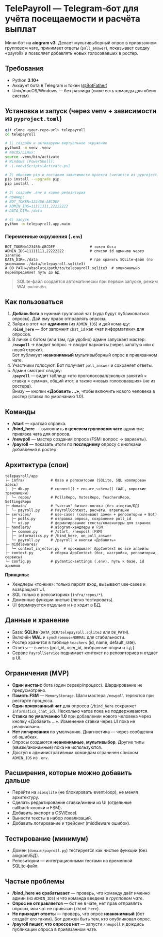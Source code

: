 # TelePayroll — Telegram‑бот для учёта посещаемости и расчёта выплат

Мини‑бот на **aiogram v3**. Делает мультивыборный опрос в привязанном групповом чате, принимает ответы (`poll_answer`), показывает сводку «payroll» и позволяет добавлять новых голосовавших в ростер.

## Требования

- Python **3.10+**
- Аккаунт бота в Telegram и токен ([@BotFather](https://t.me/BotFather))
- Unix/macOS/Windows — без разницы (ниже есть команды для обеих систем)

## Установка и запуск (через venv + зависимости из `pyproject.toml`)

```bash
git clone <your-repo-url> telepayroll
cd telepayroll

# 1) создаём и активируем виртуальное окружение
python3 -m venv .venv
# macOS/Linux:
source .venv/bin/activate
# Windows (PowerShell):
# .\.venv\Scripts\Activate.ps1

# 2) обновим pip и поставим зависимости проекта (читаются из pyproject.toml)
pip install --upgrade pip
pip install .

# 3) создаём .env в корне репозитория
# пример:
# BOT_TOKEN=123456:ABCDEF
# ADMIN_IDS=11111111,22222222
# DATA_DIR=./data

# 4) запуск
python -m telepayroll.app.main
```

### Переменные окружения (`.env`)

```dotenv
BOT_TOKEN=123456:ABCDEF                # токен бота
ADMIN_IDS=11111111,22222222            # список id админов через запятую
DATA_DIR=./data                        # где хранить SQLite-файл (по умолчанию ./data/telepayroll.sqlite3)
# DB_PATH=/absolute/path/to/telepayroll.sqlite3  # опционально переопределяет путь до БД
```

> SQLite-файл создаётся автоматически при первом запуске, режим WAL включён.

## Как пользоваться

1. **Добавь бота** в нужный групповой чат (куда будут публиковаться опросы). Дай ему право отправлять опросы.
2. Зайди в этот чат **админом** (из `ADMIN_IDS`) и дай команду:  
   **`/bind_here`** — бот запомнит `chat_id` как «чат информатики» для опросов.
3. В личке с ботом (или там, где удобно) админ запускает мастер:  
   **`/newpoll`** → вводит вопрос → вводит варианты (через запятую или с новой строки).  
   Бот публикует **неанонимный** мультивыборный опрос в привязанном чате.
4. Участники голосуют. Бот получает `poll_answer` и сохраняет ответы.
5. Админ смотрит сводку:  
   **`/payroll`** — видит таблицу «кто проголосовал/сколько занятий × ставка = сумма», общий итог, а также «новых голосовавших» (не из ростера).  
   Внизу — кнопки **«Добавить …»**, чтобы включить нового человека в ростер (ставка по умолчанию 1.0).

## Команды

- **/start** — краткая справка.
- **/bind_here** — выполнить **в целевом групповом чате** админом; привязка чата для опросов.
- **/newpoll** — мастер создания опроса (FSM: вопрос → варианты).
- **/payroll** — показать итоги по **последнему** опросу с кнопками добавления в ростер.

## Архитектура (слои)

```
telepayroll/app
├─ infra/            # база и репозитории (SQLite, SQL изолирован здесь)
│  ├─ db.py          # connect() + ensure_schema() (WAL, короткие транзакции)
│  └─ repos/         # PollsRepo, VotesRepo, TeachersRepo, SettingsRepo
├─ domain/           # "чистая" бизнес‑логика (без aiogram/БД)
│  └─ payroll.py     # PayrollContext, расчёты, агрегации
├─ services/         # use‑cases (склеивают домен + репозитории + Bot)
│  ├─ polls.py       # отправка опроса, сохранение poll_id
│  └─ ui.py          # форматирование текста/клавиатуры для экранов
├─ handlers/         # aiogram‑хендлеры и FSM
│  ├─ common.py      # /start, /newpoll (FSM)
│  ├─ informatics.py # /bind_here, on_poll_answer
│  └─ payroll.py     # /payroll и кнопки «Добавить»
├─ middlewares/
│  └─ context_injector.py  # прокидывает AppContext во все апдейты
├─ context.py        # сборка AppContext (бот, настройки, репозитории, сервисы)
└─ config.py         # pydantic‑settings (.env), путь к базе, id админов
```

**Принципы:**  
- Хендлеры «тонкие»: только парсят вход, вызывают use‑cases и возвращают UI.  
- SQL только в репозиториях (`infra/repos/*`).  
- Доменные функции чистые (легко тестировать).  
- UI формируется отдельно и не ходит в БД.

## Данные и хранение

- База: **SQLite** (`DATA_DIR/telepayroll.sqlite3` или `DB_PATH`).
- Включён **WAL** и `synchronous=NORMAL` для стабильности.
- Ростер хранится в таблице `teachers` (id, name, default_rate).
- Ответы — в `votes` (poll_id, user_id, выбранные опции и т.д.).
- Сервис `PayrollService` поднимает контекст из репозиториев и отдаёт в UI.

## Ограничения (MVP)

- **Один инстанс** бота (один сервер/процесс). Шардирование не предусмотрено.
- **Память FSM** — `MemoryStorage`. Шаги мастера `/newpoll` теряются при рестарте процесса.
- **Один привязанный чат** для опросов (`/bind_here` сохраняет `informatics_chat_id`). Несколько чатов пока не поддерживаются.
- **Ставка по умолчанию 1.0** при добавлении нового человека через кнопку «Добавить …». Изменение ставки через UI пока не реализовано.
- **Нет логирования** по умолчанию. Диагностика — через сообщения об ошибках.
- Опросы создаются **неанонимные**, **мультивыбор**. Другие типы (квизы/анонимные) пока не используются.
- Доступ к административным командам ограничен списком `ADMIN_IDS` из `.env`.

## Расширения, которые можно добавить дальше

- Перейти на `aiosqlite` (не блокировать event‑loop), не меняя архитектуру.
- Сделать редактирование ставки/имени из UI (отдельные callback‑кнопки и FSM).
- Добавить экспорт в CSV/Excel.
- Вынести тексты в набор локализаций.
- Добавить логирование и трейсинг (middleware ошибок).

## Тестирование (минимум)

- Домен (`domain/payroll.py`) тестируется как чистые функции (без aiogram/БД).  
- Репозитории — интеграционными тестами на временной SQLite‑файл.

## Частые проблемы

- **/bind_here не срабатывает** — проверь, что команду даёт именно админ (из `ADMIN_IDS`) и что команда введена *в групповом чате*.
- **Опрос не отправляется** — бот не в чате, нет прав отправлять опросы, или чат не привязан (`/bind_here`).
- **Не приходят ответы** — проверь, что опрос **неанонимный** (бот создаёт его таким). Бот должен быть тем, кто опубликовал опрос.
- **/payroll пишет, что опросов нет** — запусти `/newpoll` и дождись публикации опроса в привязанном чате.
